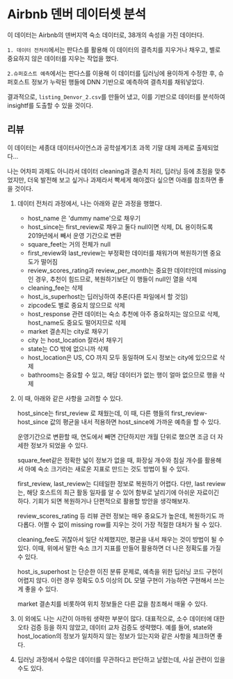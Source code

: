 # Airbnb 덴버 데이터셋 분석
이 데이터는 Airbnb의 덴버지역 숙소 데이터로, 38개의 속성을 가진 데이터다.

`1. 데이터 전처리`에서는 판다스를 활용해 이 데이터의 결측치를 지우거나 채우고, 별로 중요하지 않은 데이터를 지우는 작업을 했다.

`2.슈퍼호스트 예측`에서는 판다스를 이용해 이 데이터를 딥러닝에 용이하게 수정한 후, 슈퍼호스트 정보가 누락된 행들에 DNN 기반으로 예측하여 결측치를 채워넣었다.

결과적으로, `listing_Denvor_2.csv`를 만들어 냈고, 이를 기반으로 데이터를 분석하여 insightf를 도출할 수 있을 것이다.

## 리뷰
이 데이터는 세종대 데이터사이언스과 공학설계기초 과목 기말 대체 과제로 출제되었다...

나는 어차피 과제도 아니라서 데이터 cleaning과 결손치 처리, 딥러닝 등에 초점을 맞추었지만, 더욱 발전해 보고 싶거나 과제라서 빡세게 해야겠다 싶으면 아래를 참조하면 좋을 것이다.

1. 데이터 전처리 과정에서, 나는 아래와 같은 과정을 행했다.
    - host_name 은 'dummy name'으로 채우기
    - host_since는 first_review로 채우고 둘다 null이면 삭제, DL 용이하도록 2019년에서 빼서 운영 기간으로 변환
    - square_feet는 거의 전체가 null
    - first_review와 last_review는 부정확한 데이터를 채워가며 복원하기엔 중요도가 떨어짐
    - review_scores_rating과 review_per_month는 중요한 데이터인데 missing인 경우, 추천이 힘드므로, 복원하기보단 이 행들이 null인 열을 삭제
    - cleaning_fee는 삭제
    - host_is_superhost는 딥러닝하여 추론(다른 파일에서 할 것임)
    - zipcode도 별로 중요치 않으므로 삭제
    - host_response 관련 데이터는 숙소 추천에 아주 중요하지는 않으므로 삭제, host_name도 중요도 떨어지므로 삭제
    - market 결손치는 city로 채우기
    - city 는 host_location 잘라서 채우기
    - state는 CO 밖에 없으니까 삭제
    - host_location은 US, CO 까지 모두 동일하며 도시 정보는 city에 있으므로 삭제
    - bathrooms는 중요할 수 있고, 해당 데이터가 없는 행이 얼마 없으므로 행을 삭제
    
2. 이 때, 아래와 같은 사항을 고려할 수 있다.

    host_since는 first_review 로 채웠는데, 이 때, 다른 행들의 first_review-host_since 값의 평균을 내서 적용하면 host_since에 가까운 예측을 할 수 있다.
    
    운영기간으로 변환할 때, 연도에서 빼면 간단하지만 개월 단위로 했으면 조금 더 자세한 정보가 되었을 수 있다.
    
    square_feet같은 정확한 넓이 정보가 없을 때, 화장실 개수와 침실 개수를 활용해서 아예 숙소 크기라는 새로운 지표로 만드는 것도 방법이 될 수 있다.
    
    first_review, last_review는 디테일한 정보로 복원하기 어렵다. 다만, last review는, 해당 호스트의 최근 활동 일자를 알 수 있어 함부로 날리기에 아쉬운 자료이긴 하다. 기회가 되면 복원하거나 단편적으로 활용할 방안을 생각해보자.
    
    review_scores_rating 등 리뷰 관련 정보는 매우 중요도가 높은데, 복원하기도 까다롭다. 어쩔 수 없이 missing row를 지우는 것이 가장 적절한 대처가 될 수 있다.
    
    cleaning_fee도 귀찮아서 일단 삭제했지만, 평균을 내서 채우는 것이 방법이 될 수 있다. 이때, 위에서 말한 숙소 크기 지표를 만들어 활용하면 더 나은 정확도를 가질 수 있다.
    
    host_is_superhost 는 단순한 이진 분류 문제로,  예측을 위한 딥러닝 코드 구현이 어렵지 않다. 이런 경우 정확도 0.5 이상의 DL 모델 구현이 가능하면 구현해서 쓰는게 좋을 수 있다.
    
    market 결손치를 비롯하여 위치 정보들은 다른 값을 참조해서 매울 수 있다.
    
3. 이 외에도 나는 시간이 아까워 생략한 부분이 많다. 대표적으로, 소수 데이터에 대한 오타 검증 등을 하지 않았고, 데이터 교차 검증도 생략했다. 예를 들어, state와 host_location의 정보가 일치하지 않는 정보가 있는지와 같은 사항을 체크하면 좋다.

4. 딥러닝 과정에서 수많은 데이터를 무관하다고 판단하고 날렸는데, 사실 관련이 있을 수도 있다.